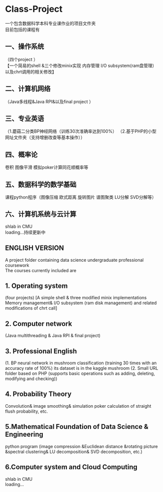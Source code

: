 # Class-Project
一个包含数据科学本科专业课作业的项目文件夹<br>
目前包括的课程有
## 一、操作系统
（四个project ）<br>
【一个简易的shell &三个修改minix实现 
内存管理 I/O subsystem(ram盘管理）以及chrt调用的相关修改】
## 二、计算机网络
（Java多线程&Java RPI&以及final project ）
## 三、专业英语
（1.蘑菇二分类BP神经网络（训练30次准确率达到100%）
（2.基于PHP的小型网址文件夹（支持增删改查等基本操作））
## 四、概率论
卷积 图像平滑 模拟poker计算同花顺概率等
## 五、数据科学的数学基础
课程python程序（图像压缩 欧式距离 旋转图片 谱图聚类 LU分解 SVD分解等）
## 六、计算机系统与云计算
shlab in CMU<br>
loading...持续更新中

## ENGLISH VERSION
A project folder containing data science undergraduate professional coursework<br>
The courses currently included are
## 1. Operating system 
(four projects)
[A simple shell & three modified minix implementations
Memory management& I/O subsystem (ram disk management) and related modifications of chrt call]
## 2. Computer network
(Java multithreading & Java RPI & final project)
## 3. Professional English 
(1.  BP neural network in mushroom classification (training 30 times with an accuracy rate of 100%)
its dataset is in the kaggle mushroom
(2. Small URL folder based on PHP (supports basic operations such as adding, deleting, modifying and checking))
## 4. Probability Theory
Convolution& image smoothing& simulation poker calculation of straight flush probability, etc.
## 5.Mathematical Foundation of Data Science & Engineering
python program (image compression &Euclidean distance &rotating picture &spectral clustering& LU decomposition& SVD decomposition, etc.)
## 6.Computer system and Cloud Computing
shlab in CMU<br>
loading...
